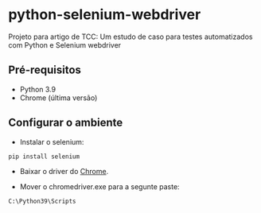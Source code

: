 # python-selenium-webdriver
Projeto para artigo de TCC: Um estudo de caso para testes automatizados com Python e Selenium webdriver

## Pré-requisitos
* Python 3.9
* Chrome (última versão)

## Configurar o ambiente
* Instalar o selenium:
```sh
pip install selenium
``` 
* Baixar o driver do
[Chrome](https://sites.google.com/a/chromium.org/chromedriver/downloads).

* Mover o chromedriver.exe para a segunte paste:
```sh
C:\Python39\Scripts
``` 
